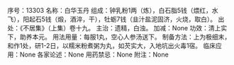 序号：13303
名称：白华玉丹
组成：钟乳粉1两（炼），白石脂5钱（煨红，水飞），阳起石5钱（煅，酒淬，干），牡蛎7钱（韭汁盐泥固济，火烧，取白）。
出处：《不居集》（上集）卷十九。
主治：遗精，白浊。
加减：None
功效：清上实下，助养本元。
用法用量：每服1丸，空心人参汤送下。
制备方法：上为极细末，和作1处，研1-2日，以糯米粉煮粥为丸，如芡实大，入地坑出火毒1宿。
临床应用：None
各家论述：None
用药禁忌：None
附注：None
